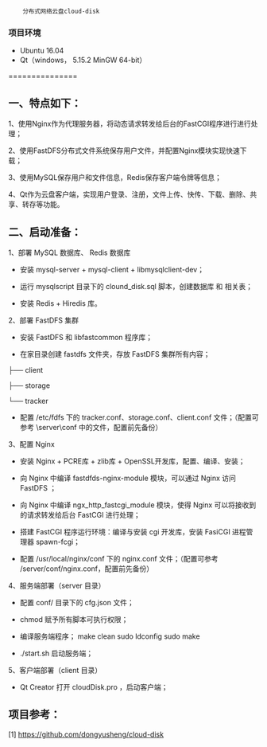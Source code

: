 
    	分布式网络云盘cloud-disk

### 项目环境
* Ubuntu 16.04
* Qt（windows， 5.15.2 MinGW 64-bit）

===============

一、特点如下：
------------
1、使用Nginx作为代理服务器，将动态请求转发给后台的FastCGI程序进行进行处理；

2、使用FastDFS分布式文件系统保存用户文件，并配置Nginx模块实现快速下载；

3、使用MySQL保存用户和文件信息，Redis保存客户端令牌等信息；

4、Qt作为云盘客户端，实现用户登录、注册，文件上传、快传、下载、删除、共享、转存等功能。

二、启动准备：
------------


1、部署 MySQL 数据库、 Redis 数据库

* 安装 mysql-server + mysql-client + libmysqlclient-dev；

* 运行 mysqlscript 目录下的 clound_disk.sql 脚本，创建数据库 和 相关表；

* 安装 Redis + Hiredis 库。



2、部署 FastDFS 集群

* 安装 FastDFS  和 libfastcommon 程序库；

* 在家目录创建 fastdfs 文件夹，存放 FastDFS 集群所有内容；

├── client

├── storage

└── tracker

* 配置 /etc/fdfs 下的 tracker.conf、storage.conf、client.conf  文件；（配置可参考 \server\conf 中的文件，配置前先备份）



3、配置 Nginx

* 安装 Nginx + PCRE库 + zlib库 + OpenSSL开发库，配置、编译、安装；

* 向 Nginx 中编译 fastdfds-nginx-module 模块，可以通过 Nginx 访问 FastDFS ；

* 向 Nginx 中编译 ngx_http_fastcgi_module 模块，使得 Nginx 可以将接收到的请求转发给后台 FastCGI 进行处理；

* 搭建 FastCGI 程序运行环境：编译与安装 cgi 开发库，安装 FasiCGI 进程管理器 spawn-fcgi；

* 配置 /usr/local/nginx/conf 下的 nginx.conf 文件；（配置可参考 /server/conf/nginx.conf，配置前先备份）



4、服务端部署（server 目录）

* 配置 conf/ 目录下的 cfg.json 文件；

* chmod 赋予所有脚本可执行权限；

* 编译服务端程序；
make clean
sudo ldconfig 
sudo make

* ./start.sh 启动服务端；



5、客户端部署（client 目录）

* Qt Creator 打开 cloudDisk.pro ，启动客户端；




项目参考：
------------
[1] https://github.com/dongyusheng/cloud-disk
